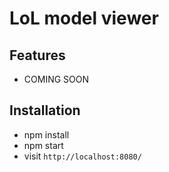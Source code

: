 # LoL model viewer

## Features

* COMING SOON

## Installation


* npm install
* npm start
* visit `http://localhost:8080/`
